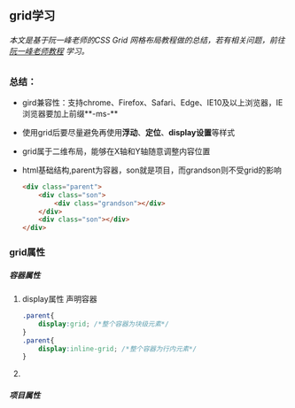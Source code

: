 ## grid学习

###### 本文是基于阮一峰老师的CSS Grid 网格布局教程做的总结，若有相关问题，前往[阮一峰老师教程](https://www.ruanyifeng.com/blog/2019/03/grid-layout-tutorial.html) 学习。

### 总结：

- gird兼容性：支持chrome、Firefox、Safari、Edge、IE10及以上浏览器，IE浏览器要加上前缀**-ms-**

- 使用grid后要尽量避免再使用**浮动**、**定位**、**display设置**等样式

- grid属于二维布局，能够在X轴和Y轴随意调整内容位置

- html基础结构,parent为容器，son就是项目，而grandson则不受grid的影响

  ```html
  <div class="parent">
      <div class="son">
          <div class="grandson"></div>
      </div>
      <div class="son"></div>
  </div>	
  ```



### grid属性

##### 容器属性

1. display属性  声明容器   

   ```css
   .parent{
       display:grid; /*整个容器为块级元素*/
   }
   .parent{
       display:inline-grid; /*整个容器为行内元素*/
   }
   ```

2. 



































































































































##### 项目属性